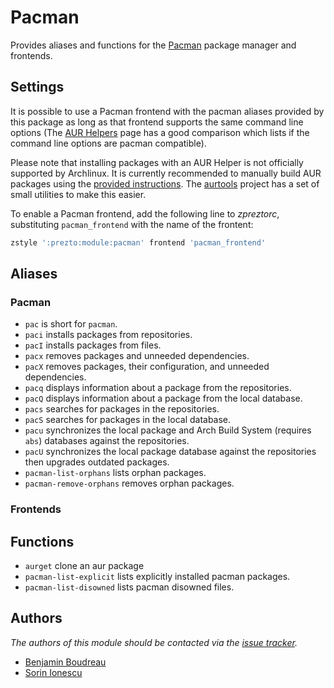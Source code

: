 Pacman
======

Provides aliases and functions for the [Pacman][1] package manager and
frontends.

Settings
--------

It is possible to use a Pacman frontend with the pacman aliases provided by this
package as long as that frontend supports the same command line options (The
[AUR Helpers][2] page has a good comparison which lists if the command line
options are pacman compatible).

Please note that installing packages with an AUR Helper is not officially
supported by Archlinux. It is currently recommended to manually build AUR
packages using the [provided instructions][3]. The [aurtools][4] project has a
set of small utilities to make this easier.

To enable a Pacman frontend, add the following line to *zpreztorc*, substituting
`pacman_frontend` with the name of the frontent:

```sh
zstyle ':prezto:module:pacman' frontend 'pacman_frontend'
```

Aliases
-------

### Pacman

  - `pac` is short for `pacman`.
  - `paci` installs packages from repositories.
  - `pacI` installs packages from files.
  - `pacx` removes packages and unneeded dependencies.
  - `pacX` removes packages, their configuration, and unneeded dependencies.
  - `pacq` displays information about a package from the repositories.
  - `pacQ` displays information about a package from the local database.
  - `pacs` searches for packages in the repositories.
  - `pacS` searches for packages in the local database.
  - `pacu` synchronizes the local package and Arch Build System (requires `abs`)
    databases against the repositories.
  - `pacU` synchronizes the local package database against the repositories then
    upgrades outdated packages.
  - `pacman-list-orphans` lists orphan packages.
  - `pacman-remove-orphans` removes orphan packages.

### Frontends

Functions
---------

  - `aurget` clone an aur package
  - `pacman-list-explicit` lists explicitly installed pacman packages.
  - `pacman-list-disowned` lists pacman disowned files.

Authors
-------

*The authors of this module should be contacted via the [issue tracker][5].*

  - [Benjamin Boudreau](https://github.com/dreur)
  - [Sorin Ionescu](https://github.com/sorin-ionescu)

[1]: http://www.archlinux.org/pacman/
[2]: https://wiki.archlinux.org/index.php/AUR_helpers#Comparison_table
[3]: https://wiki.archlinux.org/index.php/Arch_User_Repository#Installing_packages
[4]: https://github.com/AladW/aurutils
[5]: https://github.com/sorin-ionescu/prezto/issues
